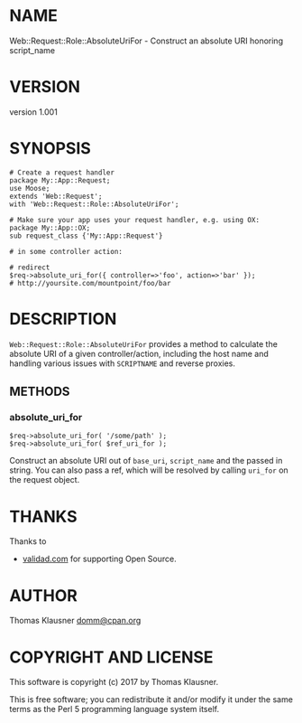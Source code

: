 # NAME

Web::Request::Role::AbsoluteUriFor - Construct an absolute URI honoring script\_name

# VERSION

version 1.001

# SYNOPSIS

    # Create a request handler
    package My::App::Request;
    use Moose;
    extends 'Web::Request';
    with 'Web::Request::Role::AbsoluteUriFor';

    # Make sure your app uses your request handler, e.g. using OX:
    package My::App::OX;
    sub request_class {'My::App::Request'}

    # in some controller action:

    # redirect
    $req->absolute_uri_for({ controller=>'foo', action=>'bar' });
    # http://yoursite.com/mountpoint/foo/bar

# DESCRIPTION

`Web::Request::Role::AbsoluteUriFor` provides a method to calculate the absolute URI of a given controller/action, including the host name and handling various issues with `SCRIPTNAME` and reverse proxies.

## METHODS

### absolute\_uri\_for

    $req->absolute_uri_for( '/some/path' );
    $req->absolute_uri_for( $ref_uri_for );

Construct an absolute URI out of `base_uri`, `script_name` and the
passed in string.  You can also pass a ref, which will be resolved by
calling `uri_for` on the request object.

# THANKS

Thanks to

- [validad.com](https://www.validad.com/) for supporting Open Source.

# AUTHOR

Thomas Klausner <domm@cpan.org>

# COPYRIGHT AND LICENSE

This software is copyright (c) 2017 by Thomas Klausner.

This is free software; you can redistribute it and/or modify it under
the same terms as the Perl 5 programming language system itself.

